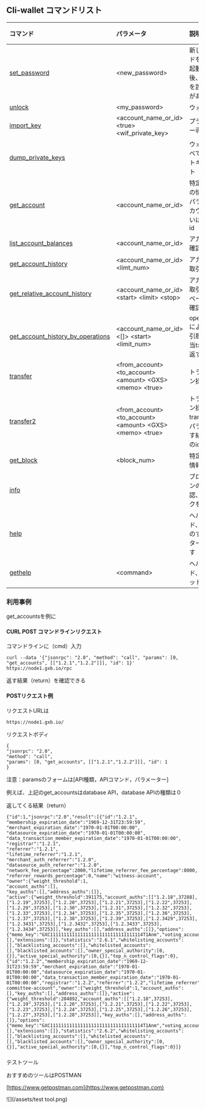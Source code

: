 ## Cli-wallet コマンドリスト

| コマンド | パラメータ | 説明 | 備考 |
| :--- | :--- | :--- | :--- |
| [set\_password](/api/cli-wallet-api/setpassword.md) | &lt;new\_password&gt; | 新しいパスワードを設定。初回起動ウォレット後、パスワードを設定する必要がある |  |
| [unlock](/api/cli-wallet-api/unlock.md) | &lt;my\_password&gt; | ウォレット解除 |  |
| [import\_key](/api/cli-wallet-api/importkey.md) | &lt;account\_name\_or\_id&gt;         &lt;true&gt; &lt;wif\_private\_key&gt; | プライベートキー導入 |  |
| [dump\_private\_keys](/api/cli-wallet-api/dumpprivate-keys.md) |  | ウォレットのすべてプライベートキーをプリント |  |
| [get\_account](/api/cli-wallet-api/getaccount.md) | &lt;account\_name\_or\_id&gt; | 特定アカウントの情報を確認、パラメータはアカウント名あるいはアカウントid |  |
| [list\_account\_balances](/api/cli-wallet-api/listaccount-balances.md) | &lt;account\_name\_or\_id&gt; | アカウント残高確認 |  |
| [get\_account\_history](/api/cli-wallet-api/getaccount-history.md) | &lt;account\_name\_or\_id&gt;         &lt;limt\_num&gt; | アカウント最近取引履歴確認 |  |
| [get\_relative\_account\_history](/api/cli-wallet-api/getrelative-account-history.md) | &lt;account\_name\_or\_id&gt;       &lt;start&gt; &lt;limit&gt; &lt;stop&gt; | アカウント最近取引履歴確認、ページによって確認できる |  |
| [get\_account\_history\_by\_operations](/api/cli-wallet-api/getrelative-account-history_by_operations.md) | &lt;account\_name\_or\_id&gt; &lt;\[\]&gt;  &lt;start&gt; &lt;limit\_num&gt; | operation\_typeによって最近取引履歴確認、該当txIDの内容を返す |  |
| [transfer](/api/cli-wallet-api/transfer.md) | &lt;from\_account&gt;                   &lt;to\_account&gt; &lt;amount&gt;     &lt;GXS&gt; &lt;memo&gt; &lt;true&gt; | トランザクション操作 |  |
| [transfer2](/api/cli-wallet-api/transfer2.md) | &lt;from\_account&gt;                   &lt;to\_account&gt; &lt;amount&gt;     &lt;GXS&gt; &lt;memo&gt; &lt;true&gt; | トランザクション操作、transferと同じパラメータ、返す結果に現取引のidを含める |  |
| [get\_block](/api/cli-wallet-api/getblock.md) | &lt;block\_num&gt; | 特定ブロックの情報を確認 |  |
| [info](/api/cli-wallet-api/info.md) |  | ブロックチェーンの情報を確認、最新ブロックを確認できる |  |
| [help](/api/cli-wallet-api/help.md) |  | ヘルプコマンド、ウォレットのすべてのインターフェスを返す |  |
| [gethelp](/api/cli-wallet-api/gethelp.md) | &lt;command&gt; | ヘルプコマンド、特定ウォレットを確認する |  |

### **利用事例**

get\_accountsを例に

#### CURL  POST コマンドラインリクエスト

コマンドラインに（cmd）入力

```
curl --data '{"jsonrpc": "2.0", "method": "call", "params": [0, "get_accounts", [["1.2.1","1.2.2"]]], "id": 1}'  https://node1.gxb.io/rpc
```

返す結果（return）を確認できる

#### POSTリクエスト例

リクエストURLは

```
https://node1.gxb.io/
```

リクエストボディ

```
{
"jsonrpc": "2.0", 
"method": "call", 
"params": [0, "get_accounts", [["1.2.1","1.2.2"]]], "id": 1
}
```

注意：paramsのフォームは\[API種類，APIコマンド，パラメーター\]

例えば、上記のget\_accountsはdatabase API，database APIの種類は０



返してくる結果（return）

```
{"id":1,"jsonrpc":"2.0","result":[{"id":"1.2.1",
"membership_expiration_date":"1969-12-31T23:59:59",
"merchant_expiration_date":"1970-01-01T00:00:00",
"datasource_expiration_date":"1970-01-01T00:00:00",
"data_transaction_member_expiration_date":"1970-01-01T00:00:00",
"registrar":"1.2.1",
"referrer":"1.2.1",
"lifetime_referrer":"1.2.1",
"merchant_auth_referrer":"1.2.0",
"datasource_auth_referrer":"1.2.0",
"network_fee_percentage":2000,"lifetime_referrer_fee_percentage":8000,
"referrer_rewards_percentage":0,"name":"witness-account",
"owner":{"weight_threshold":1,
"account_auths":[],
"key_auths":[],"address_auths":[]},
"active":{"weight_threshold":391175,"account_auths":[["1.2.18",37288],["1.2.19",37253],["1.2.20",37253],["1.2.21",37253],["1.2.22",37253],["1.2.29",37253],["1.2.30",37253],["1.2.31",37253],["1.2.32",37253],["1.2.33",37253],["1.2.34",37253],["1.2.35",37253],["1.2.36",37253],["1.2.37",37253],["1.2.38",37253],["1.2.39",37253],["1.2.3429",37253],["1.2.3431",37253],["1.2.3432",37253],["1.2.3433",37253],["1.2.3434",37253]],"key_auths":[],"address_auths":[]},"options":{"memo_key":"GXC1111111111111111111111111111111114T1Anm","voting_account":"1.2.5","num_witness":0,"num_committee":0,"votes":[],"extensions":[]},"statistics":"2.6.1","whitelisting_accounts":[],"blacklisting_accounts":[],"whitelisted_accounts":[],"blacklisted_accounts":[],"owner_special_authority":[0,{}],"active_special_authority":[0,{}],"top_n_control_flags":0},{"id":"1.2.2","membership_expiration_date":"1969-12-31T23:59:59","merchant_expiration_date":"1970-01-01T00:00:00","datasource_expiration_date":"1970-01-01T00:00:00","data_transaction_member_expiration_date":"1970-01-01T00:00:00","registrar":"1.2.2","referrer":"1.2.2","lifetime_referrer":"1.2.2","merchant_auth_referrer":"1.2.0","datasource_auth_referrer":"1.2.0","network_fee_percentage":2000,"lifetime_referrer_fee_percentage":8000,"referrer_rewards_percentage":0,"name":"relaxed-committee-account","owner":{"weight_threshold":1,"account_auths":[],"key_auths":[],"address_auths":[]},"active":{"weight_threshold":204892,"account_auths":[["1.2.18",37253],["1.2.19",37253],["1.2.20",37253],["1.2.21",37253],["1.2.22",37253],["1.2.23",37253],["1.2.24",37253],["1.2.25",37253],["1.2.26",37253],["1.2.27",37253],["1.2.28",37253]],"key_auths":[],"address_auths":[]},"options":{"memo_key":"GXC1111111111111111111111111111111114T1Anm","voting_account":"1.2.5","num_witness":0,"num_committee":0,"votes":[],"extensions":[]},"statistics":"2.6.2","whitelisting_accounts":[],"blacklisting_accounts":[],"whitelisted_accounts":[],"blacklisted_accounts":[],"owner_special_authority":[0,{}],"active_special_authority":[0,{}],"top_n_control_flags":0}]}
```

### 

テストツール

おすすめのツールはPOSTMAN

[https://www.getpostman.com](https://www.getpostman.com)

![](/assets/test tool.png)

